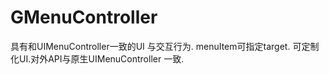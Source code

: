 # GMenuController
具有和UIMenuController一致的UI 与交互行为. menuItem可指定target. 可定制化UI.对外API与原生UIMenuController 一致.
